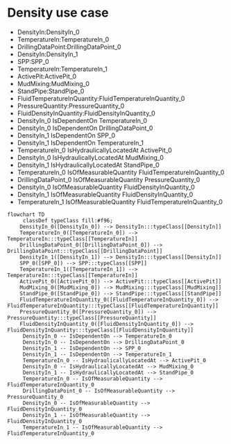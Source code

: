 # Density use case
- DensityIn:DensityIn_0
- TemperatureIn:TemperatureIn_0
- DrillingDataPoint:DrillingDataPoint_0
- DensityIn:DensityIn_1
- SPP:SPP_0
- TemperatureIn:TemperatureIn_1
- ActivePit:ActivePit_0
- MudMixing:MudMixing_0
- StandPipe:StandPipe_0
- FluidTemperatureInQuantity:FluidTemperatureInQuantity_0
- PressureQuantity:PressureQuantity_0
- FluidDensityInQuantity:FluidDensityInQuantity_0
- DensityIn_0 IsDependentOn TemperatureIn_0
- DensityIn_0 IsDependentOn DrillingDataPoint_0
- DensityIn_1 IsDependentOn SPP_0
- DensityIn_1 IsDependentOn TemperatureIn_1
- TemperatureIn_0 IsHydraulicallyLocatedAt ActivePit_0
- DensityIn_0 IsHydraulicallyLocatedAt MudMixing_0
- DensityIn_1 IsHydraulicallyLocatedAt StandPipe_0
- TemperatureIn_0 IsOfMeasurableQuantity FluidTemperatureInQuantity_0
- DrillingDataPoint_0 IsOfMeasurableQuantity PressureQuantity_0
- DensityIn_0 IsOfMeasurableQuantity FluidDensityInQuantity_0
- DensityIn_1 IsOfMeasurableQuantity FluidDensityInQuantity_0
- TemperatureIn_1 IsOfMeasurableQuantity FluidTemperatureInQuantity_0
```mermaid
flowchart TD
	 classDef typeClass fill:#f96;
	DensityIn_0([DensityIn_0]) --> DensityIn:::typeClass[[DensityIn]]
	TemperatureIn_0([TemperatureIn_0]) --> TemperatureIn:::typeClass[[TemperatureIn]]
	DrillingDataPoint_0([DrillingDataPoint_0]) --> DrillingDataPoint:::typeClass[[DrillingDataPoint]]
	DensityIn_1([DensityIn_1]) --> DensityIn:::typeClass[[DensityIn]]
	SPP_0([SPP_0]) --> SPP:::typeClass[[SPP]]
	TemperatureIn_1([TemperatureIn_1]) --> TemperatureIn:::typeClass[[TemperatureIn]]
	ActivePit_0([ActivePit_0]) --> ActivePit:::typeClass[[ActivePit]]
	MudMixing_0([MudMixing_0]) --> MudMixing:::typeClass[[MudMixing]]
	StandPipe_0([StandPipe_0]) --> StandPipe:::typeClass[[StandPipe]]
	FluidTemperatureInQuantity_0([FluidTemperatureInQuantity_0]) --> FluidTemperatureInQuantity:::typeClass[[FluidTemperatureInQuantity]]
	PressureQuantity_0([PressureQuantity_0]) --> PressureQuantity:::typeClass[[PressureQuantity]]
	FluidDensityInQuantity_0([FluidDensityInQuantity_0]) --> FluidDensityInQuantity:::typeClass[[FluidDensityInQuantity]]
	 DensityIn_0 -- IsDependentOn --> TemperatureIn_0 
	 DensityIn_0 -- IsDependentOn --> DrillingDataPoint_0 
	 DensityIn_1 -- IsDependentOn --> SPP_0 
	 DensityIn_1 -- IsDependentOn --> TemperatureIn_1 
	 TemperatureIn_0 -- IsHydraulicallyLocatedAt --> ActivePit_0 
	 DensityIn_0 -- IsHydraulicallyLocatedAt --> MudMixing_0 
	 DensityIn_1 -- IsHydraulicallyLocatedAt --> StandPipe_0 
	 TemperatureIn_0 -- IsOfMeasurableQuantity --> FluidTemperatureInQuantity_0 
	 DrillingDataPoint_0 -- IsOfMeasurableQuantity --> PressureQuantity_0 
	 DensityIn_0 -- IsOfMeasurableQuantity --> FluidDensityInQuantity_0 
	 DensityIn_1 -- IsOfMeasurableQuantity --> FluidDensityInQuantity_0 
	 TemperatureIn_1 -- IsOfMeasurableQuantity --> FluidTemperatureInQuantity_0 
```
